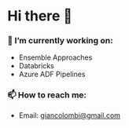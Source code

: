 # Hi there 👋
### 🔭 I’m currently working on:
- Ensemble Approaches
- Databricks
- Azure ADF Pipelines

### 📫 How to reach me:
- Email: giancolombi@gmail.com

<!--
**giancolo1192/giancolo1192** is a ✨ _special_ ✨ repository because its `README.md` (this file) appears on your GitHub profile.

Here are some ideas to get you started:

- 🔭 I’m currently working on ...
- 🌱 I’m currently learning ...
- 👯 I’m looking to collaborate on ...
- 🤔 I’m looking for help with ...
- 💬 Ask me about ...
- 📫 How to reach me: ...
- 😄 Pronouns: ...
- ⚡ Fun fact: ...
-->
